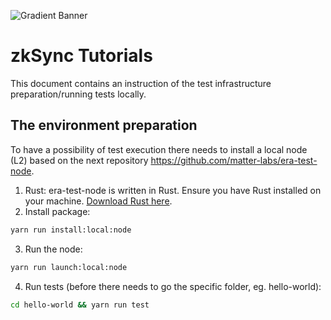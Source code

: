 ![Gradient Banner](https://github.com/matter-labs/tutorials/assets/10233439/8efffb9b-ad1f-4bf2-8f73-9cab8f7ccd22)

# zkSync Tutorials

This document contains an instruction of the test infrastructure preparation/running tests locally.

## The environment preparation

To have a possibility of test execution there needs to install a local node (L2) based on the next repository https://github.com/matter-labs/era-test-node.

1. Rust: era-test-node is written in Rust. Ensure you have Rust installed on your machine. [Download Rust here](https://www.rust-lang.org/tools/install).
2. Install package:

```bash
yarn run install:local:node
```

3. Run the node:

```bash
yarn run launch:local:node
```

4. Run tests (before there needs to go the specific folder, eg. hello-world):

```bash
cd hello-world && yarn run test
```